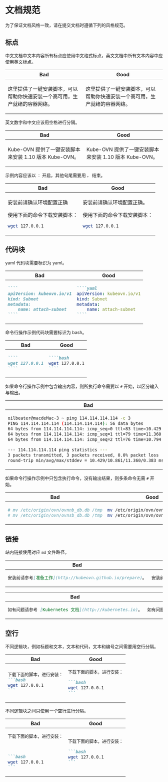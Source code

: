 # 文档规范

为了保证文档风格一致，请在提交文档时遵循下列的风格规范。

## 标点

中文文档中文本内容所有标点应使用中文格式标点，英文文档中所有文本内容中应使用英文标点。

<table>
<thead><tr><th>Bad</th><th>Good</th></tr></thead>
<tbody>
<tr><td>

这里提供了一键安装脚本，可以帮助你快速安装一个高可用，生产就绪的容器网络。

</td><td>

这里提供了一键安装脚本，可以帮助你快速安装一个高可用，生产就绪的容器网络。

</td></tr>
</tbody></table>

英文数字和中文应该用空格进行分隔。

<table>
<thead><tr><th>Bad</th><th>Good</th></tr></thead>
<tbody>
<tr><td>

Kube-OVN 提供了一键安装脚本来安装 1.10 版本 Kube-OVN。

</td><td>

Kube-OVN 提供了一键安装脚本来安装 1.10 版本 Kube-OVN。

</td></tr>
</tbody></table>

示例内容应该以 `：` 开启，其他句尾需要用 `。` 结束。

<table>
<thead><tr><th>Bad</th><th>Good</th></tr></thead>
<tbody>
<tr><td>

安装前请确认环境配置正确

使用下面的命令下载安装脚本：

```bash
wget 127.0.0.1
```

</td><td>

安装前请确认环境配置正确。

使用下面的命令下载安装脚本：

```bash
wget 127.0.0.1
```

</td></tr>
</tbody></table>

## 代码块

yaml 代码块需要标识为 yaml。

<table>
<thead><tr><th>Bad</th><th>Good</th></tr></thead>
<tbody>
<tr><td>

`````markdown
````
apiVersion: kubeovn.io/v1
kind: Subnet
metadata:
    name: attach-subnet
````
`````

</td><td>

`````markdown
````yaml
apiVersion: kubeovn.io/v1
kind: Subnet
metadata:
    name: attach-subnet
````
`````

</td></tr>
</tbody></table>

命令行操作示例代码块需要标识为 bash。

<table>
<thead><tr><th>Bad</th><th>Good</th></tr></thead>
<tbody>
<tr><td>

`````markdown
````
wget 127.0.0.1
````
`````

</td><td>

`````markdown
````bash
wget 127.0.0.1
````
`````

</td></tr>
</tbody></table>

如果命令行操作示例中包含输出内容，则所执行命令需要以 `#` 开始，以区分输入与输出。

<table>
<thead><tr><th>Bad</th><th>Good</th></tr></thead>
<tbody>
<tr><td>

```bash
oilbeater@macdeMac-3 ~ ping 114.114.114.114 -c 3
PING 114.114.114.114 (114.114.114.114): 56 data bytes
64 bytes from 114.114.114.114: icmp_seq=0 ttl=83 time=10.429 ms
64 bytes from 114.114.114.114: icmp_seq=1 ttl=79 time=11.360 ms
64 bytes from 114.114.114.114: icmp_seq=2 ttl=76 time=10.794 ms

--- 114.114.114.114 ping statistics ---
3 packets transmitted, 3 packets received, 0.0% packet loss
round-trip min/avg/max/stddev = 10.429/10.861/11.360/0.383 ms
```

</td><td>

```bash
# ping 114.114.114.114 -c 3
PING 114.114.114.114 (114.114.114.114): 56 data bytes
64 bytes from 114.114.114.114: icmp_seq=0 ttl=83 time=10.429 ms
64 bytes from 114.114.114.114: icmp_seq=1 ttl=79 time=11.360 ms
64 bytes from 114.114.114.114: icmp_seq=2 ttl=76 time=10.794 ms

--- 114.114.114.114 ping statistics ---
3 packets transmitted, 3 packets received, 0.0% packet loss
round-trip min/avg/max/stddev = 10.429/10.861/11.360/0.383 ms
```

</td></tr>
</tbody></table>

如果命令行操作示例中只包含执行命令，没有输出结果，则多条命令无需 `#` 开始。

<table>
<thead><tr><th>Bad</th><th>Good</th></tr></thead>
<tbody>
<tr><td>

```bash
# mv /etc/origin/ovn/ovnnb_db.db /tmp
# mv /etc/origin/ovn/ovnsb_db.db /tmp
```

</td><td>

```bash
mv /etc/origin/ovn/ovnnb_db.db /tmp
mv /etc/origin/ovn/ovnsb_db.db /tmp
```

</td></tr>
</tbody></table>

## 链接

站内链接使用对应 `md` 文件路径。

<table>
<thead><tr><th>Bad</th><th>Good</th></tr></thead>
<tbody>
<tr><td>

```markdown
安装前请参考[准备工作](http://kubeovn.github.io/prepare)。
```

</td><td>

```markdown
安装前请参考[准备工作](./prepare.md)。
```

</td></tr>
</tbody></table>

<table>
<thead><tr><th>Bad</th><th>Good</th></tr></thead>
<tbody>
<tr><td>

```markdown
如有问题请参考 [Kubernetes 文档](http://kubernetes.io)。
```

</td><td>

```markdown
如有问题请参考 [Kubernetes 文档](http://kubernetes.io){: target="_blank" }。
```

</td></tr>
</tbody></table>

## 空行

不同逻辑块，例如标题和文本，文本和代码，文本和编号之间需要用空行分隔。

<table>
<thead><tr><th>Bad</th><th>Good</th></tr></thead>
<tbody>
<tr><td>

````markdown
下载下面的脚本，进行安装：
```bash
wget 127.0.0.1
```
````

</td><td>

````markdown
下载下面的脚本，进行安装：

```bash
wget 127.0.0.1
```
````

</td></tr>
</tbody></table>

不同逻辑块之间只使用*一个*空行进行分隔。

<table>
<thead><tr><th>Bad</th><th>Good</th></tr></thead>
<tbody>
<tr><td>

````markdown
下载下面的脚本，进行安装：



```bash
wget 127.0.0.1
```
````

</td><td>

````markdown
下载下面的脚本，进行安装：

```bash
wget 127.0.0.1
```
````

</td></tr>
</tbody></table>
